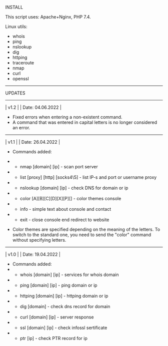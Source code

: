 INSTALL

This script uses: Apache+Nginx, PHP 7.4. 

Linux utils: 
- whois
- ping 
- nslookup
- dig
- httping
- traceroute
- nmap
- curl
- openssl

____________________

UPDATES
____________________
| v1.2             |
| Date: 04.06.2022 |

- Fixed errors when entering a non-existent command.
- A command that was entered in capital letters is no longer considered an error.

____________________
| v1.1             |
| Date: 26.04.2022 |

- Commands added:
- - nmap [domain] [ip] - scan port server
- - list [proxy] [http] [socks4\5] - list IP-s and port or username proxy
- - nslookup [domain] [ip]  - check DNS for domain or ip
- - color [A][B][C][D][X][P][] - color themes console
- - info - simple text about console and contact
- - exit - close console end redirect to website

- Color themes are specified depending on the meaning of the letters. To switch to the standard one, you need to send the "color" command without specifying letters.

____________________
| v1.0             |
| Date: 19.04.2022 |

- Commands added:
- - whois [domain] [ip] - services for whois domain
- - ping [domain] [ip] - ping domain or ip
- - httping [domain] [ip] - httping domain or ip
- - dig [domain] - check dns record for domain
- - curl [domain] [ip] - server response
- - ssl [domain] [ip]  - check infossl sertificate
- - ptr [ip] - check PTR record for ip
